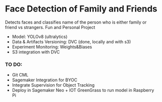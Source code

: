 # Face Detection of Family and Friends

Detects faces and classifies name of the person who is either family or friend vs strangers. Fun and Personal Project 


- Model: YOLOv8 (ultralytics)
- Data & Artifacts Versioning: DVC (done, locally and with s3)
- Experiment Monitoring: Weights&Biases
- S3 integration with DVC

### TO DO:
- Git CML
- Sagemaker Integration for BYOC
- Integrate Supervision for Object Tracking
- Deploy in Sagemaker Neo + IOT GreenGrass to run model in Raspberry Pi